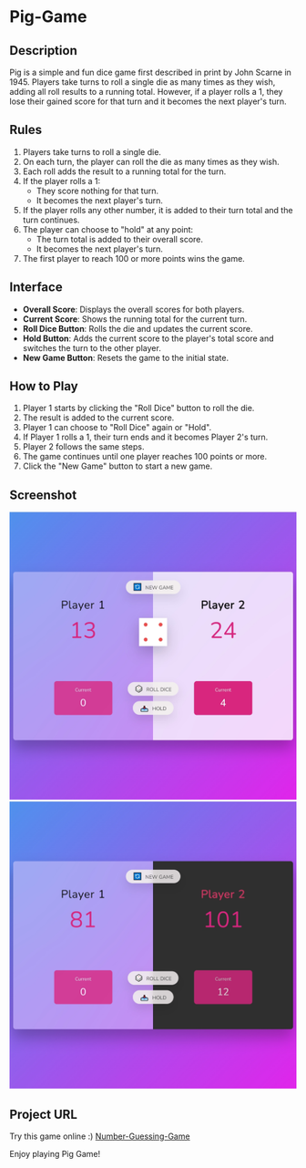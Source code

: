 # Pig-Game

## Description

Pig is a simple and fun dice game first described in print by John Scarne in 1945. Players take turns to roll a single die as many times as they wish, adding all roll results to a running total. However, if a player rolls a 1, they lose their gained score for that turn and it becomes the next player's turn.

## Rules

1. Players take turns to roll a single die.
2. On each turn, the player can roll the die as many times as they wish.
3. Each roll adds the result to a running total for the turn.
4. If the player rolls a 1:
   - They score nothing for that turn.
   - It becomes the next player's turn.
5. If the player rolls any other number, it is added to their turn total and the turn continues.
6. The player can choose to "hold" at any point:
   - The turn total is added to their overall score.
   - It becomes the next player's turn.
7. The first player to reach 100 or more points wins the game.

## Interface

- **Overall Score**: Displays the overall scores for both players.
- **Current Score**: Shows the running total for the current turn.
- **Roll Dice Button**: Rolls the die and updates the current score.
- **Hold Button**: Adds the current score to the player's total score and switches the turn to the other player.
- **New Game Button**: Resets the game to the initial state.

## How to Play

1. Player 1 starts by clicking the "Roll Dice" button to roll the die.
2. The result is added to the current score.
3. Player 1 can choose to "Roll Dice" again or "Hold".
4. If Player 1 rolls a 1, their turn ends and it becomes Player 2's turn.
5. Player 2 follows the same steps.
6. The game continues until one player reaches 100 points or more.
7. Click the "New Game" button to start a new game.

## Screenshot

![Game Screenshot](Screenshot1.png)
![Game Screenshot](Screenshot2.png)

## Project URL

Try this game online :) [Number-Guessing-Game](https://icy-guo.github.io/Number-Guessing-Game/)

Enjoy playing Pig Game!
